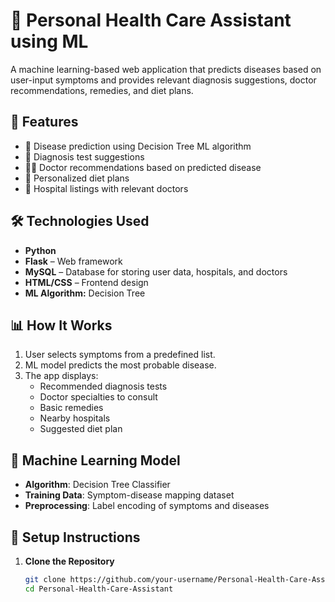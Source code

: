 # 🏥 Personal Health Care Assistant using ML
  
A machine learning-based web application that predicts diseases based on user-input symptoms and provides relevant diagnosis suggestions, doctor recommendations, remedies, and diet plans.

## 🚀 Features  

- 🤖 Disease prediction using Decision Tree ML algorithm
- 🧾 Diagnosis test suggestions
- 👨‍⚕️ Doctor recommendations based on predicted disease
- 🥗 Personalized diet plans
- 🏥 Hospital listings with relevant doctors

## 🛠️ Technologies Used

- **Python**
- **Flask** – Web framework
- **MySQL** – Database for storing user data, hospitals, and doctors
- **HTML/CSS** – Frontend design
- **ML Algorithm:** Decision Tree

## 📊 How It Works

1. User selects symptoms from a predefined list.
2. ML model predicts the most probable disease.
3. The app displays:
   - Recommended diagnosis tests
   - Doctor specialties to consult
   - Basic remedies
   - Nearby hospitals
   - Suggested diet plan

## 🧠 Machine Learning Model

- **Algorithm**: Decision Tree Classifier
- **Training Data**: Symptom-disease mapping dataset
- **Preprocessing**: Label encoding of symptoms and diseases

## 🔧 Setup Instructions

1. **Clone the Repository**
   ```bash
   git clone https://github.com/your-username/Personal-Health-Care-Assistant.git
   cd Personal-Health-Care-Assistant
